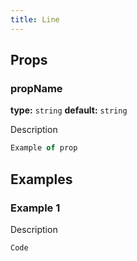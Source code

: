 ```yaml
---
title: Line
---
```



## Props

### propName
**type:** `string`
**default:** `string`

Description

```jsx
Example of prop
```




## Examples


### Example 1
Description

```jsx
Code
```

[ChartData]: /docs/data/ChartData

